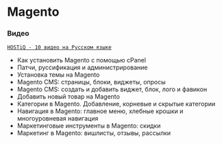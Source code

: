 
# Magento


### Видео

[`HOSTiQ - 10 видео на Русском языке`](https://www.youtube.com/playlist?list=PLGT7Tpg9uuvPrBuV8FueOomFHx6Mv9cFz)
* Как установить Magento с помощью cPanel
* Патчи, руссификация и администрирование
* Установка темы на Magento
* Magento CMS: страницы, блоки, виджеты, опросы
* Magento CMS: создать и добавить виджет, блок, лого и фавикон
* Добавить новый товар на Magento
* Категории в Magento. Добавление, корневые и скрытые категории
* Навигация в Magento: главное меню, хлебные крошки и многоуровневая навигация
* Маркетинговые инструменты в Magento: скидки
* Маркетинг в Magento: вишлисты, отзывы, рассылки
